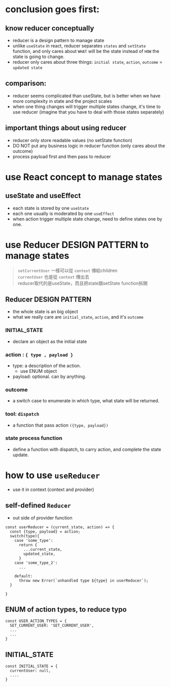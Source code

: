 # conclusion goes first:

## know reducer conceptually
- reducer is a design pattern to manage state
- unlike `useState` in react, reducer separates `states` and `setState` function, and only cares about `WHAT` will be the state instead of `HOW` the state is going to change.
- reducer only cares about three things: `initial state`, `action`, `outcome` = `updated state`

## comparison:
- reducer seems complicated than useState, but is better when we have more complexity in state and the project scales
- when one thing changes will trigger multiple states change, it's time to use reducer (imagine that you have to deal with those states separately)

## important things about using reducer
- reducer only store readable values  (no setState function)
- DO NOT put any business logic in reducer function (only cares about the outcome)
- process payload first and then pass to reducer


# use React concept to manage states

## useState and useEffect
- each state is stored by one `useState`
- each one usually is moderated by one `useEffect` 
- when action trigger multiple state change, need to define states one by one.

# use Reducer DESIGN PATTERN to manage states
> `setCurrentUser` 一樣可以從 `context` 傳給children <br/> 
> `currentUser` 也是從 `context` 傳出去 <br/>
> reducer取代的是useState，而且把state跟setState function拆開 <br/>


## Reducer DESIGN PATTERN 
- the whole state is an big object
- what we really care are `initial_state`, `action`, and it's `outcome`

### INITIAL_STATE
- declare an object as the initial state

### action :  `{ type , payload }`
- type: a description of the action.
  - use ENUM object
- payload: optional. can by anything.

### outcome
- a switch case to enumerate in which type, what state will be returned.

### tool: `dispatch`
- a function that pass action `({type, payload})`

### state process function
- define a function with dispatch, to carry action, and complete the state update.


# how to use `useReducer` 
- use it in context (context and provider)

## self-defined `Reducer`
- out side of provider function
```
const userReducer = (current_state, action) => {
  const {type, payload} = action;
  switch(type){
    case 'some_type':
      return {
        ...current_state,
        updated_state,
      }
    case 'some_type_2':
      ...
  
    default:
      throw new Error(`unhandled type ${type} in userReducer`);
  }

}
```

## ENUM of action types, to reduce typo
```
const USER_ACTION_TYPES = {
  SET_CURRENT_USER: 'SET_CURRENT_USER',
  ...
  ...
}
```

## INITIAL_STATE 
```
const INITIAL_STATE = {
  currentUser: null,
  ....
}
```
